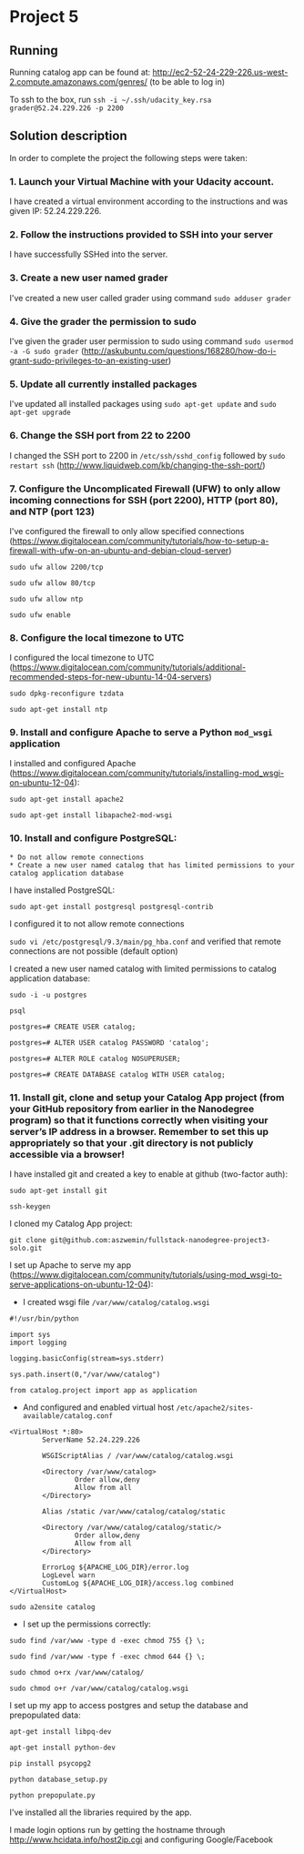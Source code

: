 # Project 5

## Running

Running catalog app can be found at: http://ec2-52-24-229-226.us-west-2.compute.amazonaws.com/genres/ (to be able to log in)

To ssh to the box, run `ssh -i ~/.ssh/udacity_key.rsa grader@52.24.229.226 -p 2200`

## Solution description

In order to complete the project the following steps were taken:

### 1. Launch your Virtual Machine with your Udacity account.

I have created a virtual environment according to the instructions and was given IP: 52.24.229.226.

### 2. Follow the instructions provided to SSH into your server

I have successfully SSHed into the server.

### 3. Create a new user named grader

I've created a new user called grader using command `sudo adduser grader`

### 4. Give the grader the permission to sudo

I've given the grader user permission to sudo using command `sudo usermod -a -G sudo grader` (http://askubuntu.com/questions/168280/how-do-i-grant-sudo-privileges-to-an-existing-user)

### 5. Update all currently installed packages

I've updated all installed packages using `sudo apt-get update` and `sudo apt-get upgrade`

### 6. Change the SSH port from 22 to 2200

I changed the SSH port to 2200 in `/etc/ssh/sshd_config` followed by `sudo restart ssh` (http://www.liquidweb.com/kb/changing-the-ssh-port/)

### 7. Configure the Uncomplicated Firewall (UFW) to only allow incoming connections for SSH (port 2200), HTTP (port 80), and NTP (port 123)

I've configured the firewall to only allow specified connections (https://www.digitalocean.com/community/tutorials/how-to-setup-a-firewall-with-ufw-on-an-ubuntu-and-debian-cloud-server)

`sudo ufw allow 2200/tcp`

`sudo ufw allow 80/tcp`

`sudo ufw allow ntp`

`sudo ufw enable`

### 8. Configure the local timezone to UTC

I configured the local timezone to UTC (https://www.digitalocean.com/community/tutorials/additional-recommended-steps-for-new-ubuntu-14-04-servers)

`sudo dpkg-reconfigure tzdata`

`sudo apt-get install ntp`

### 9. Install and configure Apache to serve a Python `mod_wsgi` application

I installed and configured Apache (https://www.digitalocean.com/community/tutorials/installing-mod_wsgi-on-ubuntu-12-04):

`sudo apt-get install apache2`

`sudo apt-get install libapache2-mod-wsgi`

### 10. Install and configure PostgreSQL:

    * Do not allow remote connections
    * Create a new user named catalog that has limited permissions to your catalog application database

I have installed PostgreSQL:

`sudo apt-get install postgresql postgresql-contrib`

I configured it to not allow remote connections

`sudo vi /etc/postgresql/9.3/main/pg_hba.conf` and verified that remote connections are not possible (default option)

I created a new user named catalog with limited permissions to catalog application database:

`sudo -i -u postgres`

`psql`

`postgres=# CREATE USER catalog;`

`postgres=# ALTER USER catalog PASSWORD 'catalog';`

`postgres=# ALTER ROLE catalog NOSUPERUSER;`

`postgres=# CREATE DATABASE catalog WITH USER catalog;`

### 11. Install git, clone and setup your Catalog App project (from your GitHub repository from earlier in the Nanodegree program) so that it functions correctly when visiting your server’s IP address in a browser. Remember to set this up appropriately so that your .git directory is not publicly accessible via a browser!

I have installed git and created a key to enable at github (two-factor auth):

`sudo apt-get install git`

`ssh-keygen`

I cloned my Catalog App project:

`git clone git@github.com:aszwemin/fullstack-nanodegree-project3-solo.git`

I set up Apache to serve my app (https://www.digitalocean.com/community/tutorials/using-mod_wsgi-to-serve-applications-on-ubuntu-12-04):

* I created wsgi file `/var/www/catalog/catalog.wsgi`

```
#!/usr/bin/python

import sys
import logging

logging.basicConfig(stream=sys.stderr)

sys.path.insert(0,"/var/www/catalog")

from catalog.project import app as application
```

* And configured and enabled virtual host `/etc/apache2/sites-available/catalog.conf`

```
<VirtualHost *:80>
        ServerName 52.24.229.226

        WSGIScriptAlias / /var/www/catalog/catalog.wsgi

        <Directory /var/www/catalog>    
                Order allow,deny
                Allow from all
        </Directory>

        Alias /static /var/www/catalog/catalog/static

        <Directory /var/www/catalog/catalog/static/>
                Order allow,deny
                Allow from all
        </Directory>

        ErrorLog ${APACHE_LOG_DIR}/error.log
        LogLevel warn
        CustomLog ${APACHE_LOG_DIR}/access.log combined
</VirtualHost>
```

`sudo a2ensite catalog`

* I set up the permissions correctly:

`sudo find /var/www -type d -exec chmod 755 {} \;`

`sudo find /var/www -type f -exec chmod 644 {} \;`

`sudo chmod o+rx /var/www/catalog/`

`sudo chmod o+r /var/www/catalog/catalog.wsgi`

I set up my app to access postgres and setup the database and prepopulated data:

`apt-get install libpq-dev`

`apt-get install python-dev`

`pip install psycopg2`

`python database_setup.py`

`python prepopulate.py`

I've installed all the libraries required by the app.

I made login options run by getting the hostname through http://www.hcidata.info/host2ip.cgi and configuring Google/Facebook

